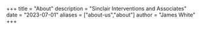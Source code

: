 +++
title = "About"
description = "Sinclair Interventions and Associates"
date = "2023-07-01"
aliases = ["about-us","about"]
author = "James White"
+++




